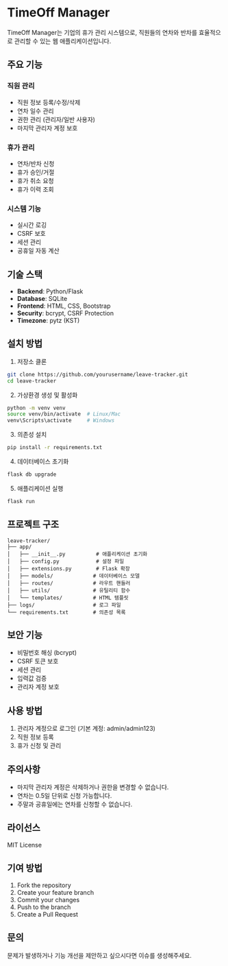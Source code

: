 # TimeOff Manager

TimeOff Manager는 기업의 휴가 관리 시스템으로, 직원들의 연차와 반차를 효율적으로 관리할 수 있는 웹 애플리케이션입니다.

## 주요 기능

### 직원 관리
- 직원 정보 등록/수정/삭제
- 연차 일수 관리
- 권한 관리 (관리자/일반 사용자)
- 마지막 관리자 계정 보호

### 휴가 관리
- 연차/반차 신청
- 휴가 승인/거절
- 휴가 취소 요청
- 휴가 이력 조회

### 시스템 기능
- 실시간 로깅
- CSRF 보호
- 세션 관리
- 공휴일 자동 계산

## 기술 스택

- **Backend**: Python/Flask
- **Database**: SQLite
- **Frontend**: HTML, CSS, Bootstrap
- **Security**: bcrypt, CSRF Protection
- **Timezone**: pytz (KST)

## 설치 방법

1. 저장소 클론
```bash
git clone https://github.com/yourusername/leave-tracker.git
cd leave-tracker
```

2. 가상환경 생성 및 활성화
```bash
python -m venv venv
source venv/bin/activate  # Linux/Mac
venv\Scripts\activate     # Windows
```

3. 의존성 설치
```bash
pip install -r requirements.txt
```

4. 데이터베이스 초기화
```bash
flask db upgrade
```

5. 애플리케이션 실행
```bash
flask run
```

## 프로젝트 구조

```
leave-tracker/
├── app/
│   ├── __init__.py          # 애플리케이션 초기화
│   ├── config.py            # 설정 파일
│   ├── extensions.py        # Flask 확장
│   ├── models/             # 데이터베이스 모델
│   ├── routes/             # 라우트 핸들러
│   ├── utils/              # 유틸리티 함수
│   └── templates/          # HTML 템플릿
├── logs/                   # 로그 파일
└── requirements.txt        # 의존성 목록
```

## 보안 기능

- 비밀번호 해싱 (bcrypt)
- CSRF 토큰 보호
- 세션 관리
- 입력값 검증
- 관리자 계정 보호

## 사용 방법

1. 관리자 계정으로 로그인 (기본 계정: admin/admin123)
2. 직원 정보 등록
3. 휴가 신청 및 관리

## 주의사항

- 마지막 관리자 계정은 삭제하거나 권한을 변경할 수 없습니다.
- 연차는 0.5일 단위로 신청 가능합니다.
- 주말과 공휴일에는 연차를 신청할 수 없습니다.

## 라이선스

MIT License

## 기여 방법

1. Fork the repository
2. Create your feature branch
3. Commit your changes
4. Push to the branch
5. Create a Pull Request

## 문의

문제가 발생하거나 기능 개선을 제안하고 싶으시다면 이슈를 생성해주세요.
